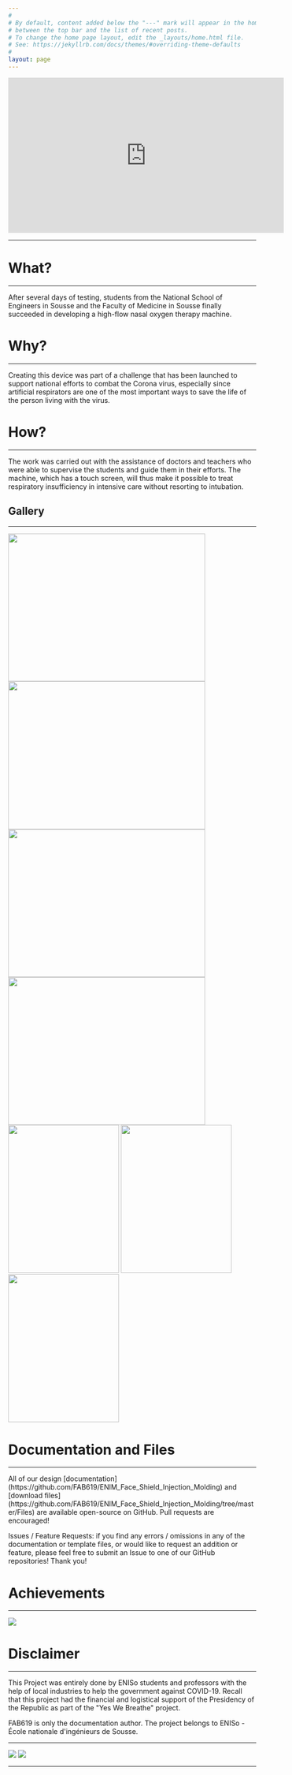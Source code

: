 ```yaml
---
#
# By default, content added below the "---" mark will appear in the home page
# between the top bar and the list of recent posts.
# To change the home page layout, edit the _layouts/home.html file.
# See: https://jekyllrb.com/docs/themes/#overriding-theme-defaults
#
layout: page
---
```


<iframe src="https://www.facebook.com/plugins/video.php?href=https%3A%2F%2Fwww.facebook.com%2Faref.meddeb%2Fvideos%2F10157445556698877%2F&show_text=0&width=560" width="560" height="315" style="border:none;overflow:hidden" scrolling="no" frameborder="0" allowTransparency="true" allowFullScreen="true"></iframe>
<hr />



# What?
<hr />
After several days of testing, students from the National School of Engineers in Sousse and the Faculty of Medicine in Sousse finally succeeded in developing a high-flow nasal oxygen therapy machine.





# Why?
<hr />
Creating this device was part of a challenge that has been launched to support national efforts to combat the Corona virus, especially since artificial respirators are one of the most important ways to save the life of the person living with the virus.

# How?
<hr />
 The work was carried out with the assistance of doctors and teachers who were able to supervise the students and guide them in their efforts. The machine, which has a touch screen, will thus make it possible to treat respiratory insufficiency in intensive care without resorting to intubation.


<h2 id="gallery">Gallery</h2>

<hr />
<div class="row">
  <div class="column">
    <img src="/OXY-ENISO-YWB/assets/Media/1.jpg" style="width:400px;height:300px;" />
    <img src="/OXY-ENISO-YWB/assets/Media/2.jpg" style="width:400px;height:300px;" />
  </div>
  <div class="column">
    <img src="/OXY-ENISO-YWB/assets/Media/4.jpg" style="width:400px;height:300px;" />
    <img src="/OXY-ENISO-YWB/assets/Media/3.jpg" style="width:400px;height:300px;" />

  </div>
  <div class="column">
    <img src="" style="width:225px;height:300px;" />
    <img src="" style="width:225px;height:300px;" />
    <img src="" style="width:225px;height:300px;" />
  </div>
</div>

# Documentation and Files
<hr />
All of our design [documentation](https://github.com/FAB619/ENIM_Face_Shield_Injection_Molding) and [download files](https://github.com/FAB619/ENIM_Face_Shield_Injection_Molding/tree/master/Files) are available open-source on GitHub. Pull requests are encouraged!

Issues / Feature Requests: if you find any errors / omissions in any of the documentation or template files, or would like to request an addition or feature, please feel free to submit an Issue to one of our GitHub repositories! Thank you!

# Achievements
<hr />
  <img src="/OXY-ENISO-YWB/assets/Media/brochure.png">




# Disclaimer
<hr />

This Project was entirely done by ENISo students and professors with the help of local industries to help the government against COVID-19.
Recall that this project had the financial and logistical support of the Presidency of the Republic as part of the "Yes We Breathe" project.

FAB619 is only the documentation author. The project belongs to ENISo - École nationale d'ingénieurs de Sousse.

<hr />

<img src="/OXY-ENISO-YWB/assets/Media/equipe.jpg">

<img src="/OXY-ENISO-YWB/assets/Media/equipe2.jpg">


<hr />
